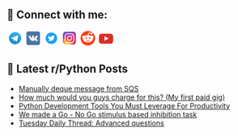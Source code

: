## 🔎 Connect with me:
[<img src="https://github.com/bullbesh/bullbesh/blob/main/images/Telegram.png" width="32" height="32" />](https://t.me/bullbesh)
[<img src="https://github.com/bullbesh/bullbesh/blob/main/images/VK.png" width="32" height="32" />](https://vk.com/bullbesh)
[<img src="https://github.com/bullbesh/bullbesh/blob/main/images/Twitter.png" width="32" height="32" />](https://twitter.com/bullbesh1)
[<img src="https://github.com/bullbesh/bullbesh/blob/main/images/Instagram.png" width="32" height="32" />](https://www.instagram.com/bullbesh)
[<img src="https://github.com/bullbesh/bullbesh/blob/main/images/Reddit.png" width="32" height="32" />](https://www.reddit.com/user/bullbesh)
[<img src="https://github.com/bullbesh/bullbesh/blob/main/images/YouTube.png" width="32" height="32" />](https://www.youtube.com/channel/UCtfjRs6uzgq5mfm8S06WTcg)

## 📕 Latest r/Python Posts
<!-- BLOG-POST-LIST:START -->
- [Manually deque message from SQS](https://www.reddit.com/r/Python/comments/1i6jyod/manually_deque_message_from_sqs/)
- [How much would you guys charge for this? &lpar;My first paid gig&rpar;](https://www.reddit.com/r/Python/comments/1i6iubh/how_much_would_you_guys_charge_for_this_my_first/)
- [Python Development Tools You Must Leverage For Productivity](https://www.reddit.com/r/Python/comments/1i6auar/python_development_tools_you_must_leverage_for/)
- [We made a Go - No Go stimulus based inhibition task](https://www.reddit.com/r/Python/comments/1i68fgr/we_made_a_go_no_go_stimulus_based_inhibition_task/)
- [Tuesday Daily Thread: Advanced questions](https://www.reddit.com/r/Python/comments/1i656sb/tuesday_daily_thread_advanced_questions/)
<!-- BLOG-POST-LIST:END -->
